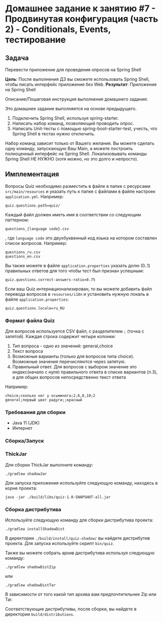 # Домашнее задание к занятию #7 - Продвинутая конфигурация (часть 2) - Conditionals, Events, тестирование

## Задача

Перевести приложение для проведения опросов на Spring Shell

**Цель**: После выполнения ДЗ вы сможете использовать Spring Shell, чтобы писать интерфейс приложения без Web.
**Результат**: Приложение на Spring Shell

Описание/Пошаговая инструкция выполнения домашнего задания:

Это домашнее задание выполняется на основе предыдущего.

1. Подключить Spring Shell, используя spring-starter.
2. Написать набор команд, позволяющий проводить опрос.
3. Написать Unit-тесты с помощью spring-boot-starter-test, учесть, что Spring Shell в тестах нужно отключить.

Набор команд зависит только от Вашего желания. Вы можете сделать одну команду, запускающую Ваш Main, 
а можете построить полноценный интерфейс на Spring Shell.
Локализовывать команды Spring Shell НЕ НУЖНО (хотя можно, но это долго и непросто).

## Имплементация

Вопросы Quiz необходимо разместить в файле в папке с ресурсами `src/main/resources` и указать путь к папке с файлами 
в файле настроек `application.yml`. Например:

```properties
quiz.questions.path=quiz/
```

Каждый файл должен иметь имя в соответствии со следующим паттерном:
```
questions_{language code}.csv
```
, где `language code` это двухбуквенный код языка на котором составлен список вопросов. Например:
```
questions_ru.csv
questions_en.csv
```


Вы также можете в файле `application.properties` указать долю (0..1) правильных ответов для того чтобы тест 
был признан успешным:

```properties
quiz.questions.correct-answers-ratio=0.75
```

Если ваш Quiz интернационализирован, то вы можете добавить файл перевода вопросов в `resourses/i18n` и установить
нужную локаль в файле `application.properties`:

```properties
quiz.questions.locale=ru_RU
```


### Формат файла Quiz

Для вопросов используется CSV файл, c разделителем `;` (точка с запятой).
Каждая строка содержит четыре колонки:

1. Тип вопроса - одно из значений: general,choice
2. Текст вопроса
3. Возможные варианты (только для вопросов типа choice). Возможные значения перечисляются через запятую.
4. Правильный ответ. Для вопросов с выбором значение это индекс(начало с нуля) правильного ответа в списке вариантов (п.3), а для общих вопросов непосредственно текст ответа

Например:

```csv
choice;сколько ног у осьминога;2,6,8,10;2
general;первый цвет радуги;;красный
```

### Требования для сборки

- Java 11 (JDK)
- Интернет

### Сборка/Запуск

### ThickJar

Для сборки ThickJar выполните команду:

```shell
./gradlew shadowJar
```

Для запуска приложения используйте следующую команду, находясь в корне проекта:

```shell
java -jar ./build/libs/quiz-1.0-SNAPSHOT-all.jar
```

### Сборка дистрибутива

Используйте следующую команду для сборки дистрибутива проекта:

```shell
./gradlew installShadowDist
```

В директории `./build/install/quiz-shadow/` вы найдете дистрибутив проекта.
Для запуска используйте скрипт `bin/quiz`.

Также вы можете собрать архив дистрибутива используя следующую команду:

```shell
./gradlew shadowDistZip
```

или

```shell
./gradlew shadowDistTar
```

В зависимости от того какой тип архива вам предпочтительнее Zip или Tar.

Соответствующие дистрибутивы, после сборки, вы найдете в директории `build/distributions`.


